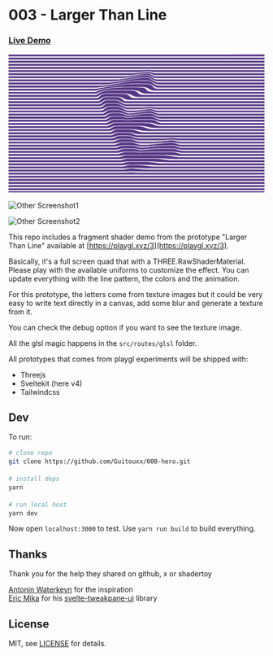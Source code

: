 # 003 - Larger Than Line

### [Live Demo](https://playgl-003-larger-than-life.vercel.app)

![Demo Screenshot](https://github.com/Guitouxx/003-LargerThanLine/blob/main/static/screenshot.jpg?raw=true)

![Other Screenshot1](https://github.com/Guitouxx/003-LargerThanLine/blob/main/static/screenshot02.jpg?raw=true)

![Other Screenshot2](https://github.com/Guitouxx/003-LargerThanLine/blob/main/static/screenshot03.jpg?raw=true)

This repo includes a fragment shader demo from the prototype "Larger Than Line" available at [https://playgl.xyz/3](https://playgl.xyz/3).

Basically, it's a full screen quad that with a THREE.RawShaderMaterial. Please play with the available uniforms to customize the effect.
You can update everything with the line pattern, the colors and the animation.

For this prototype, the letters come from texture images but it could be very easy to write text directly in a canvas, add some blur and generate a texture from it.

You can check the debug option if you want to see the texture image.

All the glsl magic happens in the `src/routes/glsl` folder. 

All prototypes that comes from playgl experiments will be shipped with:
- Threejs  
- Sveltekit (here v4) 
- Tailwindcss


## Dev


To run:

```sh
# clone repo
git clone https://github.com/Guitouxx/000-hero.git

# install deps
yarn

# run local host
yarn dev
```

Now open `localhost:3000` to test. Use `yarn run build` to build everything.

## Thanks

Thank you for the help they shared on github, x or shadertoy

[Antonin Waterkeyn](https://www.instagram.com/p/CwHXsBytROx/) for the inspiration  
[Eric Mika](https://github.com/kitschpatrol) for his [svelte-tweakpane-ui](https://github.com/kitschpatrol/svelte-tweakpane-ui) library


## License

MIT, see [LICENSE](https://github.com/Guitouxx/003-LargerThanLine/blob/main/LICENSE) for details.
